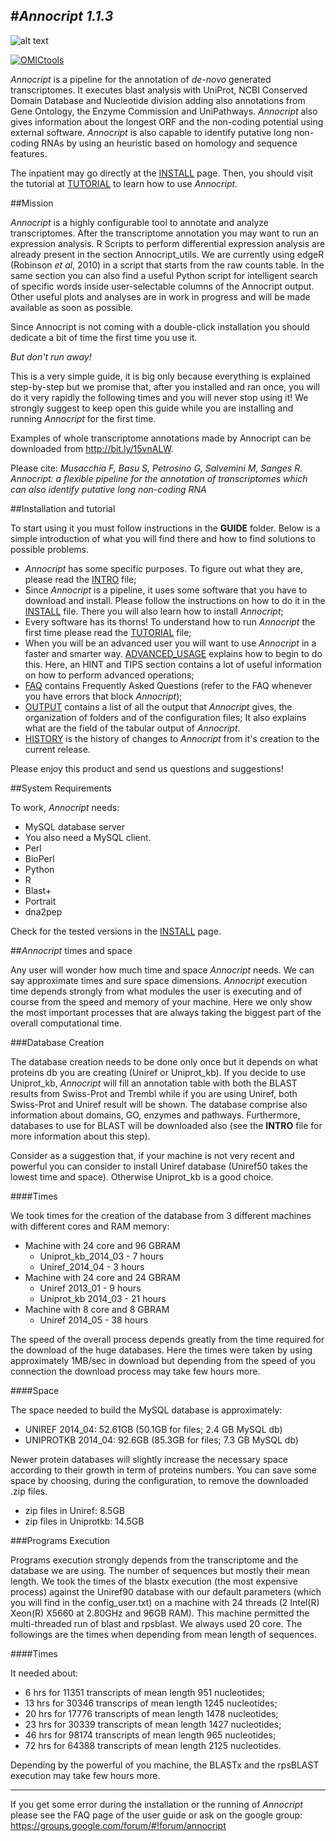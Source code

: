 #*Annocript 1.1.3*
--------------------------------

![alt text](https://github.com/frankMusacchia/Annocript/blob/master/USEFUL/a_logo.png "Annocript logo")


<a href="https://omictools.com/annocript-tool" target="_blank"><img src="https://omictools.com/img/logo-blue.png" alt="OMICtools"></a>

*Annocript* is a pipeline for the annotation of *de-novo* generated transcriptomes. It executes blast
 analysis with UniProt, NCBI Conserved Domain Database and Nucleotide division adding also annotations 
from Gene Ontology, the Enzyme Commission and UniPathways. *Annocript* also gives information about the longest ORF
and the non-coding potential using external software. 
*Annocript* is also capable to identify putative long non-coding RNAs by using an heuristic based on homology and 
sequence features.

The inpatient may go directly at the [INSTALL](https://github.com/frankMusacchia/Annocript/blob/master/GUIDE/INSTALL.md) page. Then, you should visit the tutorial at [TUTORIAL](https://github.com/frankMusacchia/Annocript/blob/master/GUIDE/TUTORIAL.md) to learn how to use *Annocript*.

##Mission

*Annocript* is a highly configurable tool to annotate and analyze transcriptomes. After the transcriptome annotation you may want to run an expression analysis. R Scripts to perform differential expression analysis are already present in the section Annocript_utils. We are currently using edgeR (Robinson *et al*, 2010) in a script that starts from the raw counts table. In the same section you can also find a useful Python script for intelligent search of specific words inside user-selectable columns of the Annocript output. Other useful plots and analyses are in work in progress and will be made available as soon as possible.

Since Annocript is not coming with a double-click installation you should dedicate a bit of time the first time you use it. 

*But don't run away!*

This is a very simple guide, it is big only because everything is explained step-by-step but we promise that,
 after you installed and ran once, you will do it very rapidly the following times and you will never stop using it!
We strongly suggest to keep open this guide while you are installing and running *Annocript* for the first time.

Examples of whole transcriptome annotations made by Annocript can be downloaded from http://bit.ly/15vnALW. 

Please cite: *Musacchia F, Basu S, Petrosino G, Salvemini M, Sanges R. Annocript: a flexible pipeline for the annotation of transcriptomes which can also identify putative long non-coding RNA*

##Installation and tutorial

To start using it you must follow instructions in the **GUIDE** folder.
Below is a simple introduction of what you will find there and how to find solutions to possible problems.
- *Annocript* has some specific purposes. To figure out what they are, please read the [INTRO](https://github.com/frankMusacchia/Annocript/blob/master/GUIDE/INTRO.md) file;
- Since *Annocript* is a pipeline, it uses some software that you have to download and install. Please follow 
the instructions on how to do it in the [INSTALL](https://github.com/frankMusacchia/Annocript/blob/master/GUIDE/INSTALL.md) file. There you will also learn how to install *Annocript*;
- Every software has its thorns! To understand how to run *Annocript* the first time please read the [TUTORIAL](https://github.com/frankMusacchia/Annocript/blob/master/GUIDE/TUTORIAL.md) file;
- When you will be an advanced user you will want to use *Annocript* in a faster and smarter way. [ADVANCED_USAGE](https://github.com/frankMusacchia/Annocript/blob/master/GUIDE/ADVANCED_USAGE.md)
explains how to begin to do this. Here, an HINT and TIPS section contains a lot of useful information on how to
 perform advanced operations;
- [FAQ](https://github.com/frankMusacchia/Annocript/blob/master/GUIDE/FAQ.md) contains Frequently Asked Questions (refer to the FAQ whenever you have errors that block *Annocript*);
- [OUTPUT](https://github.com/frankMusacchia/Annocript/blob/master/GUIDE/OUTPUT.md) contains a list of all the output that *Annocript* gives, the organization of folders and 
of the configuration files; It also explains what are the field of the tabular output of *Annocript*.
- [HISTORY](https://github.com/frankMusacchia/Annocript/blob/master/GUIDE/HISTORY.md) is the history of changes to *Annocript* from it's creation to the current release.


Please enjoy this product and send us questions and suggestions!

##System Requirements

To work, *Annocript* needs:
- MySQL database server 
- You also need a MySQL client.
- Perl  
- BioPerl 
- Python 
- R 
- Blast+
- Portrait
- dna2pep

Check for the tested versions in the [INSTALL](https://github.com/frankMusacchia/Annocript/blob/master/GUIDE/INSTALL.md) page.


##*Annocript* times and space

Any user will wonder how much time and space *Annocript* needs. We can say approximate times and sure space dimensions.
*Annocript* execution time depends strongly from what modules the user is executing and of course from the speed and memory of your machine. Here we only show the most important processes that are always taking the biggest part of the overall computational time.


###Database Creation

The database creation needs to be done only once but it depends on what proteins db you are creating (Uniref or Uniprot_kb).
If you decide to use Uniprot_kb, *Annocript* will fill an annotation table with both the BLAST results from Swiss-Prot and Trembl
while if you are using Uniref, both Swiss-Prot and Uniref result will be shown.
The database comprise also information about domains, GO, enzymes and pathways. Furthermore, databases to use for BLAST will 
be downloaded also (see the **INTRO** file for more information about this step).

Consider as a suggestion that, if your machine is not very recent and powerful you can consider to install Uniref database (Uniref50
takes the lowest time and space). Otherwise Uniprot_kb is a good choice.

####Times

We took times for the creation of the database from 3 different machines with different cores and RAM memory: 
- Machine with 24 core and 96 GBRAM 
  - Uniprot_kb_2014_03 - 7 hours
  - Uniref_2014_04 - 3 hours
- Machine with 24 core and 24 GBRAM 
  - Uniref 2013_01 - 9 hours 
  - Uniprot_kb 2014_03 - 21 hours 
- Machine with 8 core and 8 GBRAM
  - Uniref 2014_05 - 38 hours

The speed of the overall process depends greatly from the time required for the download of the huge databases. Here the times were 
taken by using approximately 1MB/sec in download but depending from the speed of you connection the download process may 
take few hours more.


####Space

The space needed to build the MySQL database is approximately: 
- UNIREF 2014_04: 52.61GB (50.1GB for files; 2.4 GB MySQL db) 
- UNIPROTKB 2014_04: 92.6GB (85.3GB for files; 7.3 GB MySQL db)

Newer protein databases will slightly increase the necessary space according to their growth in term of proteins numbers.
You can save some space by choosing, during the configuration, to remove the downloaded .zip files.
- zip files in Uniref: 8.5GB
- zip files in Uniprotkb: 14.5GB

###Programs Execution

Programs execution strongly depends from the transcriptome and the database we are using. The number of sequences but mostly 
their mean length.
We took the times of the blastx execution (the most expensive process) against the Uniref90 database with our default parameters 
(which you will find in the config_user.txt) on a machine with 24 threads (2 Intel(R) Xeon(R) X5660 at 2.80GHz and 96GB RAM). 
This machine permitted the multi-threaded run of blast and rpsblast. We always used 20 core. The followings are the times when depending from mean length of sequences.

####Times

It needed about: 
- 6 hrs for 11351 transcripts of mean length 951 nucleotides; 
- 13 hrs for 30346 transcrips of mean length 1245 nucleotides;
- 20 hrs for 17776 transcripts of mean length 1478 nucleotides;
- 23 hrs for 30339 transcripts of mean length 1427 nucleotides;
- 46 hrs for 98174 transcripts of mean length 965 nucleotides;
- 72 hrs for 64388 transcripts of mean length 2125 nucleotides.

Depending by the powerful of you machine, the BLASTx and the rpsBLAST execution may take few hours more. 

---------------------------------------

If you get some error during the installation or the running of *Annocript* please see the FAQ page of the user guide or ask on the google group: https://groups.google.com/forum/#!forum/annocript
